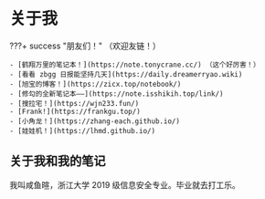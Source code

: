 # 关于我

???+ success "朋友们！"
    （欢迎友链！）

    - [鹤翔万里的笔记本！](https://note.tonycrane.cc/) （这个好厉害！）
    - [看看 zbgg 日报能坚持几天](https://daily.dreamerryao.wiki)
    - [旭宝的博客！](https://zicx.top/notebook/)
    - [修勾的全新笔记本——](https://note.isshikih.top/link/)
    - [搜拉宅！](https://wjn233.fun/)
    - [Frank!](https://frankgu.top/)
    - [小角龙！](https://zhang-each.github.io/)
    - [娃娃机！](https://lhmd.github.io/)

## 关于我和我的笔记

我叫咸鱼暄，浙江大学 2019 级信息安全专业。毕业就去打工乐。


